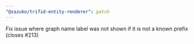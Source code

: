 ```yaml
---
"@zazuko/trifid-entity-renderer": patch
---
```


Fix issue where graph name label was not shown if it is not a known prefix (closes #213)
